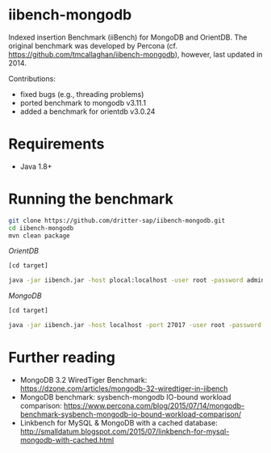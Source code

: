 iibench-mongodb
===============

Indexed insertion Benchmark (iiBench) for MongoDB and OrientDB. The original benchmark was developed by Percona (cf. https://github.com/tmcallaghan/iibench-mongodb), however, last updated in 2014.

Contributions:
* fixed bugs (e.g., threading problems)
* ported benchmark to mongodb v3.11.1
* added a benchmark for orientdb v3.0.24


Requirements
=====================

* Java 1.8+
<!---* The MongoDB Java driver must exist and be in the CLASSPATH, as in "export CLASSPATH=/home/tcallaghan/java_goodies/mongo-2.11.4.jar:.". If you don't already have the MongoDB Java driver, then execute the following two commands:

```bash
wget http://central.maven.org/maven2/org/mongodb/mongo-java-driver/2.11.4/mongo-java-driver-2.11.4.jar
export CLASSPATH=$PWD/mongo-java-driver-2.11.4.jar:$CLASSPATH

```

* This example assumes that you already have a MongoDB server running on the same machine as the iiBench client application.
* You can connect a different server or port by editing the run.simple.bash script. -->


Running the benchmark
=====================

<!---#In the default configuration the benchmark will run for 1 hour, or 100 million inserts, whichever comes first.-->

```bash
git clone https://github.com/dritter-sap/iibench-mongodb.git
cd iibench-mongodb
mvn clean package

```

<!---*[optionally edit run.simple.bash to modify the benchmark behavior]*-->

*OrientDB*
```bash 
[cd target]

java -jar iibench.jar -host plocal:localhost -user root -password admin  -maxRows 1000000 -numDocsPerInsert 1000 -queryNumDocsBegin 1000000  -numWriterThreads 1 -numQueryThreads 1 -dbType -dbType orientdb

```

*MongoDB*
```bash
[cd target]

java -jar iibench.jar -host localhost -port 27017 -user root -password <password>  -maxRows 1000000 -numDocsPerInsert 1000 -queryNumDocsBegin 100000  -numWriterThreads 1 -numQueryThreads 1 -dbType mongodb
```

Further reading
===============

* MongoDB 3.2 WiredTiger Benchmark: https://dzone.com/articles/mongodb-32-wiredtiger-in-iibench
* MongoDB benchmark: sysbench-mongodb IO-bound workload comparison: https://www.percona.com/blog/2015/07/14/mongodb-benchmark-sysbench-mongodb-io-bound-workload-comparison/
* Linkbench for MySQL & MongoDB with a cached database: http://smalldatum.blogspot.com/2015/07/linkbench-for-mysql-mongodb-with-cached.html
